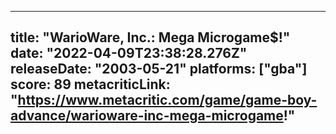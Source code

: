 
---
title: "WarioWare, Inc.: Mega Microgame$!"
date: "2022-04-09T23:38:28.276Z"
releaseDate: "2003-05-21"
platforms: ["gba"]
score: 89
metacriticLink: "https://www.metacritic.com/game/game-boy-advance/warioware-inc-mega-microgame!"
---
